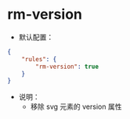 # rm-version

* 默认配置：
```json
{
	"rules": {
		"rm-version": true
	}
}
```
* 说明：
	* 移除 svg 元素的 version 属性
